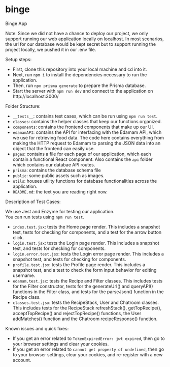 # binge

Binge App

Note: Since we did not have a chance to deploy our project, we only support running our web application locally on localhost. In most scenarios, the url for our database would be kept secret but to support running the project locally, we pushed it in our .env file.

Setup steps:
- First, clone this repository into your local machine and cd into it.
- Next, run `npm i` to install the dependencies necessary to run the application.<br />
- Then, run `npx prisma generate` to prepare the Prisma database.<br />
- Start the server with `npm run dev` and connect to the application on http://localhost:3000/

Folder Structure:

- `__tests__`: contains test cases, which can be run using `npm run test`.
- `classes`: contains the helper classes that keep our functions organized.
- `components`: contains the frontend components that make up our UI.
- `edamamAPI`: contains the API for interfacing with the Edamam API, which we use for retrieving food data. The code here contains everything from making the HTTP request to Edamam to parsing the JSON data into an object that the frontend can easily use.
- `pages`: contains a file for each page of our application, which each contain a functional React component. Also contains the `api` folder which contains our databae API routes.
- `prisma`: contains the database schema file
- `public`: some public assets such as images.
- `utils`: houses utility functions for database functionalities across the application.
- `README.md`: the text you are reading right now.

Description of Test Cases:

We use Jest and Enzyme for testing our application.<br />
You can run tests using `npm run test`.

- `index.test.jsx`: tests the Home page render. This includes a snapshot test, tests for checking for components, and a test for the arrow button click.
- `login.test.jsx`: tests the Login page render. This includes a snapshot test, and tests for checking for components.
- `login.error.test.jsx`: tests the Login error page render. This includes a snapshot test, and tests for checking for components.
- `profile.test.jsx`: tests the Profile page render. This includes a snapshot test, and a test to check the form input behavior for editing username.
- `edamam.test.jsx`: tests the Recipe and Filter classes. This includes tests for the Filter constructor, tests for the generateUrl() and queryAPI() functions in the Filter class, and tests for the parseJson() function in the Recipe class.
- `classes.test.jsx`: tests the RecipeStack, User and Chatroom classes. This includes tests for the RecipeStack refreshStack(), getTopRecipe(), acceptTopRecipe() and rejectTopRecipe() functions, the User addMatches() function and the Chatroom recipeResponse() function.

Known issues and quick fixes:
- If you get an error related to `TokenExpiredError: jwt expired`, then go to your browser settings and clear your cookies.
- If you get an error related to `cannot get property of undefined`, then go to your browser settings, clear your cookies, and re-register with a new account.
